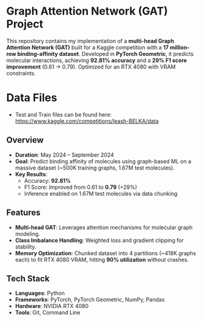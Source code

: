 # Graph Attention Network (GAT) Project

This repository contains my implementation of a **multi-head Graph Attention Network (GAT)** built for a Kaggle competition with a **17 million-row binding-affinity dataset**. Developed in **PyTorch Geometric**, it predicts molecular interactions, achieving **92.81% accuracy** and a **29% F1 score improvement** (0.61 → 0.79). Optimized for an RTX 4080 with VRAM constraints.

# Data Files
- Test and Train files can be found here: https://www.kaggle.com/competitions/leash-BELKA/data

## Overview
- **Duration**: May 2024 – September 2024  
- **Goal**: Predict binding affinity of molecules using graph-based ML on a massive dataset (~500K training graphs, 1.67M test molecules).  
- **Key Results**:  
  - Accuracy: **92.81%**  
  - F1 Score: Improved from 0.61 to **0.79** (+29%)  
  - Inference enabled on 1.67M test molecules via data chunking  

## Features
- **Multi-head GAT**: Leverages attention mechanisms for molecular graph modeling.  
- **Class Imbalance Handling**: Weighted loss and gradient clipping for stability.  
- **Memory Optimization**: Chunked dataset into 4 partitions (~418K graphs each) to fit RTX 4080 VRAM, hitting **90% utilization** without crashes.  

## Tech Stack
- **Languages**: Python  
- **Frameworks**: PyTorch, PyTorch Geometric, NumPy, Pandas  
- **Hardware**: NVIDIA RTX 4080  
- **Tools**: Git, Command Line  
